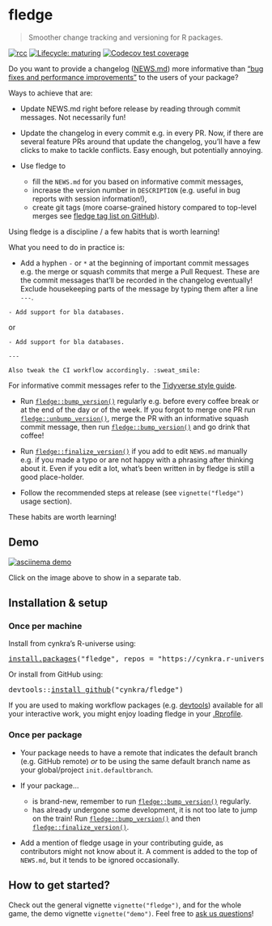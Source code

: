 <!-- README.md is generated from README.Rmd. Please edit that file -->

# fledge

> Smoother change tracking and versioning for R packages.

<!-- badges: start -->

[![rcc](https://github.com/cynkra/fledge/workflows/rcc/badge.svg)](https://github.com/cynkra/fledge/actions) [![Lifecycle: maturing](https://img.shields.io/badge/lifecycle-maturing-blue.svg)](https://lifecycle.r-lib.org/articles/stages.html#maturing) [![Codecov test coverage](https://codecov.io/gh/cynkra/fledge/branch/main/graph/badge.svg)](https://app.codecov.io/gh/cynkra/fledge?branch=main)

<!-- badges: end -->

Do you want to provide a changelog ([NEWS.md](https://blog.r-hub.io/2020/05/08/pkg-news/#why-write-the-changelog-as-newsmd)) more informative than [“bug fixes and performance improvements”](https://twitter.com/EmilyKager/status/1413628436984188933) to the users of your package?

Ways to achieve that are:

-   Update NEWS.md right before release by reading through commit messages. Not necessarily fun!

-   Update the changelog in every commit e.g. in every PR. Now, if there are several feature PRs around that update the changelog, you’ll have a few clicks to make to tackle conflicts. Easy enough, but potentially annoying.

-   Use fledge to

    -   fill the `NEWS.md` for you based on informative commit messages,
    -   increase the version number in `DESCRIPTION` (e.g. useful in bug reports with session information!),
    -   create git tags (more coarse-grained history compared to top-level merges see [fledge tag list on GitHub](https://github.com/cynkra/fledge/tags)).

Using fledge is a discipline / a few habits that is worth learning!

What you need to do in practice is:

-   Add a hyphen `-` or `*` at the beginning of important commit messages e.g. the merge or squash commits that merge a Pull Request. These are the commit messages that’ll be recorded in the changelog eventually! Exclude housekeeping parts of the message by typing them after a line `---`.

``` text
- Add support for bla databases.
```

or

``` text
- Add support for bla databases.

---

Also tweak the CI workflow accordingly. :sweat_smile:
```

For informative commit messages refer to the [Tidyverse style guide](https://style.tidyverse.org/news.html).

-   Run [`fledge::bump_version()`](https://cynkra.github.io/fledge/reference/bump_version.html) regularly e.g. before every coffee break or at the end of the day or of the week. If you forgot to merge one PR run [`fledge::unbump_version()`](https://cynkra.github.io/fledge/reference/unbump_version.html), merge the PR with an informative squash commit message, then run [`fledge::bump_version()`](https://cynkra.github.io/fledge/reference/bump_version.html) and go drink that coffee!

-   Run [`fledge::finalize_version()`](https://cynkra.github.io/fledge/reference/finalize_version.html) if you add to edit `NEWS.md` manually e.g. if you made a typo or are not happy with a phrasing after thinking about it. Even if you edit a lot, what’s been written in by fledge is still a good place-holder.

-   Follow the recommended steps at release (see `vignette("fledge")` usage section).

These habits are worth learning!

## Demo

[![asciinema demo](https://github.com/cynkra/fledge/raw/main/readme/demo.gif)](https://asciinema.org/a/173876)

Click on the image above to show in a separate tab.

## Installation & setup

### Once per machine

Install from cynkra’s R-universe using:

<pre class='chroma'>
<span class='nf'><a href='https://rdrr.io/r/utils/install.packages.html'>install.packages</a></span><span class='o'>(</span><span class='s'>"fledge"</span>, repos <span class='o'>=</span> <span class='s'>"https://cynkra.r-universe.dev"</span><span class='o'>)</span></pre>

Or install from GitHub using:

<pre class='chroma'>
<span class='nf'>devtools</span><span class='nf'>::</span><span class='nf'><a href='https://devtools.r-lib.org//reference/remote-reexports.html'>install_github</a></span><span class='o'>(</span><span class='s'>"cynkra/fledge"</span><span class='o'>)</span></pre>

If you are used to making workflow packages (e.g. [devtools](https://usethis.r-lib.org/articles/articles/usethis-setup.html#use-usethis-or-devtools-in-interactive-work)) available for all your interactive work, you might enjoy loading fledge in your [.Rprofile](https://rstats.wtf/r-startup.html#rprofile).

### Once per package

-   Your package needs to have a remote that indicates the default branch (e.g. GitHub remote) *or* to be using the same default branch name as your global/project `init.defaultbranch`.

-   If your package…

    -   is brand-new, remember to run [`fledge::bump_version()`](https://cynkra.github.io/fledge/reference/bump_version.html) regularly.
    -   has already undergone some development, it is not too late to jump on the train! Run [`fledge::bump_version()`](https://cynkra.github.io/fledge/reference/bump_version.html) and then [`fledge::finalize_version()`](https://cynkra.github.io/fledge/reference/finalize_version.html).

-   Add a mention of fledge usage in your contributing guide, as contributors might not know about it. A comment is added to the top of `NEWS.md`, but it tends to be ignored occasionally.

## How to get started?

Check out the general vignette `vignette("fledge")`, and for the whole game, the demo vignette `vignette("demo")`. Feel free to [ask us questions](https://github.com/cynkra/fledge/discussions)!
